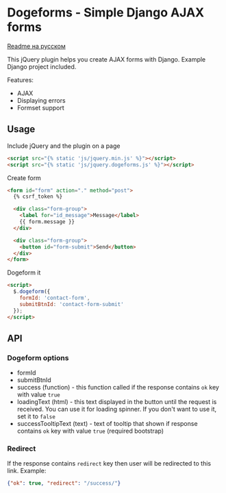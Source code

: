 Dogeforms - Simple Django AJAX forms
================================
[Readme на русском](readme-ru.md)

This jQuery plugin helps you create AJAX forms with Django. Example Django project included.

Features:
* AJAX
* Displaying errors
* Formset support

## Usage
Include jQuery and the plugin on a page

```html
<script src="{% static 'js/jquery.min.js' %}"></script>
<script src="{% static 'js/jquery.dogeforms.js' %}"></script>
```

Create form
```html
<form id="form" action="." method="post">
  {% csrf_token %}

  <div class="form-group">
    <label for="id_message">Message</label>
    {{ form.message }}
  </div>

  <div class="form-group">
    <button id="form-submit">Send</button>
  </div>
</form>
```

Dogeform it
```html
<script>
  $.dogeform({
    formId: 'contact-form',
    submitBtnId: 'contact-form-submit'
  });
</script>
```

## API
### Dogeform options
* formId
* submitBtnId
* success (function) - this function called if the response contains `ok` key with value `true`
* loadingText (html) - this text displayed in the button until the request is received. You can use it for loading spinner. If you don't want to use it, set it to `false`
* successTooltipText (text) - text of tooltip that shown if response contains `ok` key with value `true` (required bootstrap)

### Redirect
If the response contains `redirect` key then user will be redirected to this link. Example:
```json
{"ok": true, "redirect": "/success/"}
```
